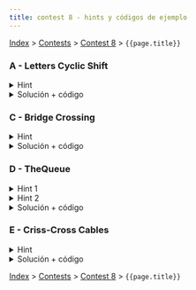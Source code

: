 ```yaml
---
title: contest 8 - hints y códigos de ejemplo
---
```


[Index](../index) > [Contests](../contests) > [Contest 8](../contests#contest-8) > ```{{page.title}}```

### A - Letters Cyclic Shift
<details> 
  <summary>Hint</summary>
  Siempre conviene achicar las letras más a la izquierda posible (esto es lo greedy).
</details>
<details> 
  <summary>Solución + código</summary>
  Encontramos la primera letra que no es 'a' de izquierda a derecha, luego desde ahí encontramos la última letra que no es 'a', entonces todo ese segmento lo cyclic-shifteamos. Si no logramos encontrar ningún segmento así, quiere decir que el string tiene puras a's, pero como estamos obligados a cyclic-shiftear por lo menos un caracter, entonces la última 'a' la convertimos en 'z'. <a href="https://github.com/PabloMessina/Competitive-Programming-Material/blob/master/Solved%20problems/Codeforces/709C_LetterCyclicShift.cpp">Código de ejemplo</a>
</details>

### C - Bridge Crossing
<details> 
  <summary>Hint</summary>
  Pensar en una solución por rondas, donde cada ronda comienza con el bote a la izquierda y el objetivo de la ronda es enviar a las 2 personas más lentas a la orilla derecha de la forma más eficiente posible.
</details>
<details> 
  <summary>Solución + código</summary>
  Hacer una solución por rondas como lo indica el hint. Hay dos formas de enviar a las dos personas más lentas: 1) enviamos cada persona más lenta acompañada por la persona más rápida y nos devolvemos con la persona más rápida; 2) enviamos las dos personas más rápidas, nos devolvemos con la más rápida, luego enviamos las personas más lentas juntas y finalmente nos devolvemos con la segunda más rápida que dejamos al otro lado. De esas dos opciones escogemos la que sea mejor. Tener cuidado con que en la última ronda no hay que volver a la orilla izquierda (o si no no sería la última ronda). <a href="https://github.com/PabloMessina/Competitive-Programming-Material/blob/master/Solved%20problems/Codechef/GEEK04_BridgeCrossing_v2.cpp">Código de ejemplo</a>
</details>

### D - TheQueue
<details> 
  <summary>Hint 1</summary>
  Si destacamos en una recta de tiempo los intervalos en que la recepcionista está ocupada, para esperar 0 tendríamos que llegar en un instante pertenciente a un gap entre 'ts' y el primer intervalo, un gap entre 2 intervalos, o un gap entre el último intervalo y 'tf'. Es decir, para todos los gaps excepto el último siempre hay alguien que llega después, así que podemos cubrir todos esos casos preguntándonos qué pasa si llegamos en t_i-1 para cada persona i. Para el gap entre el último intervalo y 'tf', nos basta con probar en (tf - tiempo_atención).
</details>
<details> 
  <summary>Hint 2</summary>
  Si no podemos ser primeros en la cola al llegar (i.e. esperar 0), entonces estamos obligados a llegar y que haya gente en la cola antes que nosotros. Entonces tenemos que decidir en qué posición de la cola quedaremos cuando llegemos. Esto es equivalente a decidir justo antes de quién voy a quedar parado. Si quiero quedar justo antes que la persona i-ésima en la cola, lo greedy es llegar justo en el instante t_i - 1.
</details>
<details> 
  <summary>Solución + código</summary>
  El problema se puede resolver simulando la evolución de la cola en el tiempo e inyectando en la simulación consultas del tipo "cuánto tendría que esperar para que me antiendan si justo llego en el instante t". La simulación la podemos hacer con eventos con timestamps. Un evento puede ser del tipo "recepcionista llega", "recepcionista se va", "llega persona", "se va persona" y "consulta". Por cada persona i-ésima agregamos un evento tipo "consulta" con tiempo (t_i - 1) (siempre que t_i - 1 >= 0), y agregamos también un evento consulta con tiempo (t_f - tiempo_atención). Simulamos eventos y cuando nos toque un evento consulta, la espera será (tiempo_atención * personas_en_cola + tiempo que le falta a la recepcionista para desocuparse). Si la recepcionista me alcanza a atender dada esa espera, actualizo mi respuesta, e imprimo la mejor respuesta luego de simular todo. <a href="https://github.com/PabloMessina/Competitive-Programming-Material/blob/master/Solved%20problems/Codeforces/767B_TheQueue.cpp">Código de ejemplo</a>
</details>

### E - Criss-Cross Cables
<details> 
  <summary>Hint</summary>
  Si ordenamos los cables de menor a mayor y las distancias entre pares de puertos de menor a mayor, entonces es fácil hacer una solución con dos punteros. El problema es que la cantidad de pares de puertos es cuadrática y por ende demasiado grande (TLE). Piensa en una forma de ir recorriéndolos en orden sin tener que generarlos todos.
</details>
<details> 
  <summary>Solución + código</summary>
  Usamos una priority_queue para ordenar pares de puertos. Inicialmente la llenamos con los pares consecutivos (i, i+1). Cuando sacamos el par (i, j), metemos el par (i, j+1). Al mismo tiempo tenemos un puntero en nuestros cables. Si en algún punto un cable no se la puede con el par (i, j) actual, menos se la va a poder con los pares futuros, así que inmediatamente no se puede. Si se nos acaban los cables y siempre pudimos, sí se puede. <a href="https://github.com/PabloMessina/Competitive-Programming-Material/blob/master/Solved%20problems/kattis/crisscrosscables.cpp">Código de ejemplo</a>
</details>

<!-- <details> 
  <summary>Hint</summary>   
</details>
<details> 
  <summary>Solución + código</summary>
  <a href="">Código de ejemplo</a>
</details> -->

[Index](../index) > [Contests](../contests) > [Contest 8](../contests#contest-8) > ```{{page.title}}```
